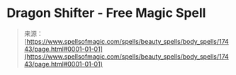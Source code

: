 <!--yml
category: 未分类
date: 2024-06-12 18:58:31
-->

# Dragon Shifter - Free Magic Spell

> 来源：[https://www.spellsofmagic.com/spells/beauty_spells/body_spells/17443/page.html#0001-01-01](https://www.spellsofmagic.com/spells/beauty_spells/body_spells/17443/page.html#0001-01-01)
